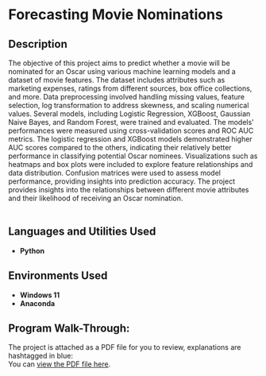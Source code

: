 <h1>Forecasting Movie Nominations</h1>

<h2>Description</h2>

The objective of this project aims to predict whether a movie will be nominated for an Oscar using various machine learning models and a dataset of movie features. The dataset includes attributes such as marketing expenses, ratings from different sources, box office collections, and more. Data preprocessing involved handling missing values, feature selection, log transformation to address skewness, and scaling numerical values. Several models, including Logistic Regression, XGBoost, Gaussian Naive Bayes, and Random Forest, were trained and evaluated. The models' performances were measured using cross-validation scores and ROC AUC metrics. The logistic regression and XGBoost models demonstrated higher AUC scores compared to the others, indicating their relatively better performance in classifying potential Oscar nominees. Visualizations such as heatmaps and box plots were included to explore feature relationships and data distribution. Confusion matrices were used to assess model performance, providing insights into prediction accuracy. The project provides insights into the relationships between different movie attributes and their likelihood of receiving an Oscar nomination.
<br />
<br />

<h2>Languages and Utilities Used</h2>

- <b>Python</b>

<h2>Environments Used </h2>

- <b>Windows 11</b>
- <b>Anaconda</b>

<h2>Program Walk-Through:</h2>

The project is attached as a PDF file for you to review, explanations are hashtagged in blue: <br/>
You can [view the PDF file here](Prediction%20with%20Linear%20Regression.pdf).
<br />
